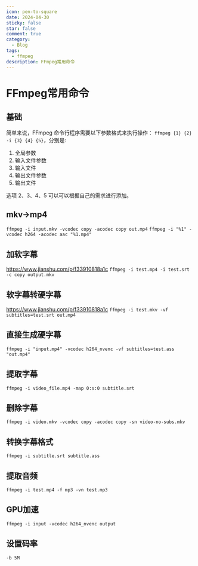 ```yaml
---
icon: pen-to-square
date: 2024-04-30 
sticky: false
star: false
comment: true
category:
  - Blog
tags:
  - ffmpeg
description: FFmpeg常用命令
---
```

# FFmpeg常用命令

## 基础
简单来说，FFmpeg 命令行程序需要以下参数格式来执行操作： `ffmpeg {1} {2} -i {3} {4} {5}`，分别是:

1. 全局参数
2. 输入文件参数
3. 输入文件
4. 输出文件参数
5. 输出文件

选项 2、3、4、5 可以可以根据自己的需求进行添加。

## mkv->mp4
`ffmpeg -i input.mkv -vcodec copy -acodec copy out.mp4`
`ffmpeg -i "%1" -vcodec h264 -acodec aac "%1.mp4"`

## 加软字幕
https://www.jianshu.com/p/f33910818a1c
`ffmpeg -i test.mp4 -i test.srt -c copy output.mkv`

## 软字幕转硬字幕
https://www.jianshu.com/p/f33910818a1c
`ffmpeg -i test.mkv -vf subtitles=test.srt out.mp4`

## 直接生成硬字幕
`ffmpeg -i "input.mp4" -vcodec h264_nvenc -vf subtitles=test.ass "out.mp4"`

## 提取字幕
`ffmpeg -i video_file.mp4 -map 0:s:0 subtitle.srt`

## 删除字幕
`ffmpeg -i video.mkv -vcodec copy -acodec copy -sn video-no-subs.mkv`

## 转换字幕格式
`ffmpeg -i subtitle.srt subtitle.ass`

## 提取音频
`ffmpeg -i test.mp4 -f mp3 -vn test.mp3`

## GPU加速
`ffmpeg -i input -vcodec h264_nvenc output`

## 设置码率
`-b 5M`
